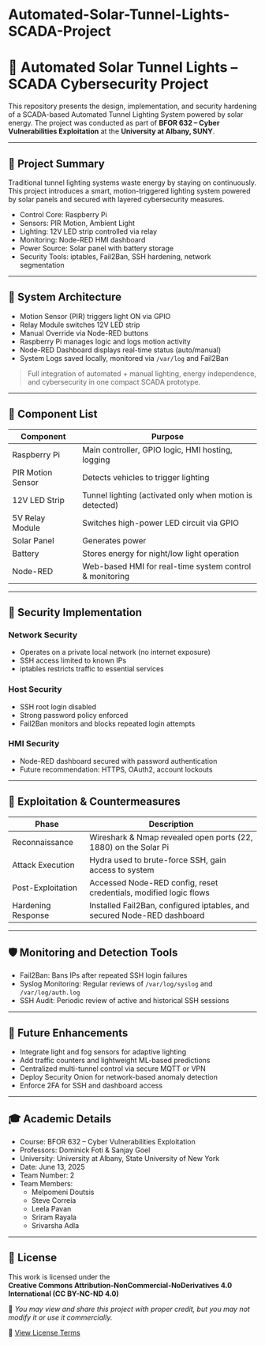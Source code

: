 # Automated-Solar-Tunnel-Lights-SCADA-Project

# 🔆 Automated Solar Tunnel Lights – SCADA Cybersecurity Project

This repository presents the design, implementation, and security hardening of a SCADA-based Automated Tunnel Lighting System powered by solar energy. The project was conducted as part of **BFOR 632 – Cyber Vulnerabilities Exploitation** at the **University at Albany, SUNY**.

---

## 📌 Project Summary

Traditional tunnel lighting systems waste energy by staying on continuously. This project introduces a smart, motion-triggered lighting system powered by solar panels and secured with layered cybersecurity measures.

- Control Core: Raspberry Pi
- Sensors: PIR Motion, Ambient Light
- Lighting: 12V LED strip controlled via relay
- Monitoring: Node-RED HMI dashboard
- Power Source: Solar panel with battery storage
- Security Tools: iptables, Fail2Ban, SSH hardening, network segmentation

---

## 🧱 System Architecture

- Motion Sensor (PIR) triggers light ON via GPIO
- Relay Module switches 12V LED strip
- Manual Override via Node-RED buttons
- Raspberry Pi manages logic and logs motion activity
- Node-RED Dashboard displays real-time status (auto/manual)
- System Logs saved locally, monitored via `/var/log` and Fail2Ban

> Full integration of automated + manual lighting, energy independence, and cybersecurity in one compact SCADA prototype.

---

## 🧩 Component List

| Component         | Purpose                                                   |
|------------------|-----------------------------------------------------------|
| Raspberry Pi      | Main controller, GPIO logic, HMI hosting, logging         |
| PIR Motion Sensor | Detects vehicles to trigger lighting                      |
| 12V LED Strip     | Tunnel lighting (activated only when motion is detected) |
| 5V Relay Module   | Switches high-power LED circuit via GPIO                 |
| Solar Panel       | Generates power                                           |
| Battery           | Stores energy for night/low light operation              |
| Node-RED          | Web-based HMI for real-time system control & monitoring  |

---

## 🔐 Security Implementation

### Network Security
- Operates on a private local network (no internet exposure)
- SSH access limited to known IPs
- iptables restricts traffic to essential services

### Host Security
- SSH root login disabled
- Strong password policy enforced
- Fail2Ban monitors and blocks repeated login attempts

### HMI Security
- Node-RED dashboard secured with password authentication
- Future recommendation: HTTPS, OAuth2, account lockouts

---

## 🧠 Exploitation & Countermeasures

| Phase                  | Description                                                                 |
|------------------------|-----------------------------------------------------------------------------|
| Reconnaissance         | Wireshark & Nmap revealed open ports (22, 1880) on the Solar Pi             |
| Attack Execution       | Hydra used to brute-force SSH, gain access to system                        |
| Post-Exploitation      | Accessed Node-RED config, reset credentials, modified logic flows           |
| Hardening Response     | Installed Fail2Ban, configured iptables, and secured Node-RED dashboard     |

---

## 🛡️ Monitoring and Detection Tools

- Fail2Ban: Bans IPs after repeated SSH login failures
- Syslog Monitoring: Regular reviews of `/var/log/syslog` and `/var/log/auth.log`
- SSH Audit: Periodic review of active and historical SSH sessions

---

## 🚀 Future Enhancements

- Integrate light and fog sensors for adaptive lighting
- Add traffic counters and lightweight ML-based predictions
- Centralized multi-tunnel control via secure MQTT or VPN
- Deploy Security Onion for network-based anomaly detection
- Enforce 2FA for SSH and dashboard access

---

## 🎓 Academic Details

- Course: BFOR 632 – Cyber Vulnerabilities Exploitation  
- Professors: Dominick Foti & Sanjay Goel  
- University: University at Albany, State University of New York  
- Date: June 13, 2025  
- Team Number: 2  
- Team Members:
  - Melpomeni Doutsis  
  - Steve Correia  
  - Leela Pavan  
  - Sriram Rayala  
  - Srivarsha Adla  

---

## 📄 License

This work is licensed under the  
**Creative Commons Attribution-NonCommercial-NoDerivatives 4.0 International (CC BY-NC-ND 4.0)**

📌 *You may view and share this project with proper credit, but you may not modify it or use it commercially.*

🔗 [View License Terms](https://creativecommons.org/licenses/by-nc-nd/4.0/)
